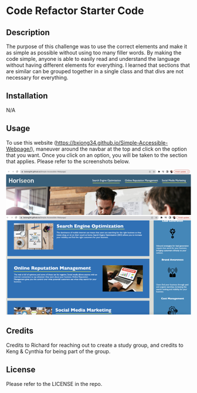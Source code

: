 # Code Refactor Starter Code

## Description

The purpose of this challenge was to use the correct elements and make it as simple as possible without using too many filler words. By making the code simple, anyone is able to easily read and understand the language without having different elements for everything. I learned that sections that are similar can be grouped together in a single class and that divs are not necessary for everything.


## Installation

N/A


## Usage

To use this website (https://bxiong34.github.io/Simple-Accessible-Webpage/), maneuver around the navbar at the top and click on the option that you want. Once you click on an option, you will be taken to the section that applies. Please refer to the screenshots below.

![Alt text](<Screenshot 2023-09-10 at 12.22.42 AM.png>)
![Alt text](<Screenshot 2023-09-10 at 12.23.04 AM.png>)

## Credits

Credits to Richard for reaching out to create a study group, and credits to Keng & Cynthia for being part of the group.


## License

Please refer to the LICENSE in the repo.